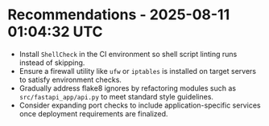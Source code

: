 # Recommendations - 2025-08-11 01:04:32 UTC
- Install `ShellCheck` in the CI environment so shell script linting runs instead of skipping.
- Ensure a firewall utility like `ufw` or `iptables` is installed on target servers to satisfy environment checks.
- Gradually address flake8 ignores by refactoring modules such as `src/fastapi_app/api.py` to meet standard style guidelines.
- Consider expanding port checks to include application-specific services once deployment requirements are finalized.
